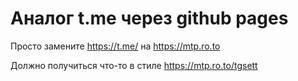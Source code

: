 # Аналог t.me через github pages

Просто замените https://t.me/ на https://mtp.ro.to

Должно получиться что-то в стиле https://mtp.ro.to/tgsett
